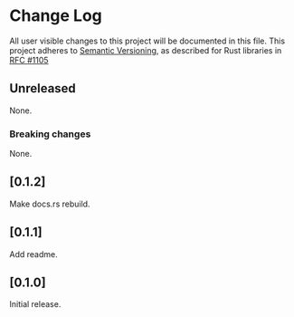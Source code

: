 # Change Log

All user visible changes to this project will be documented in this file.
This project adheres to [Semantic Versioning](http://semver.org/), as described
for Rust libraries in [RFC #1105](https://github.com/rust-lang/rfcs/blob/master/text/1105-api-evolution.md)

## Unreleased

None.

### Breaking changes

None.

## [0.1.2]

Make docs.rs rebuild.

## [0.1.1]

Add readme.

## [0.1.0]

Initial release.
